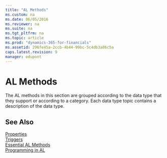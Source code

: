 ```yaml
---
title: "AL Methods"
ms.custom: na
ms.date: 06/05/2016
ms.reviewer: na
ms.suite: na
ms.tgt_pltfrm: na
ms.topic: article
ms.prod: "dynamics-365-for-financials"
ms.assetid: 296fe45a-2ccb-4b44-99bc-5c4db3a86c5a
caps.latest.revision: 9
manager: edupont
---
```

# AL Methods
The AL methods in this section are grouped according to the data type that they support or according to a category. Each data type topic contains a description of the data type.  

## See Also  
 [Properties](../devenv-properties.md)   
 [Triggers](../triggers/devenv-triggers.md)   
 [Essential AL Methods](../devenv-Essential-AL-Methods.md)   
 [Programming in AL](Programming-in-AL.md)
